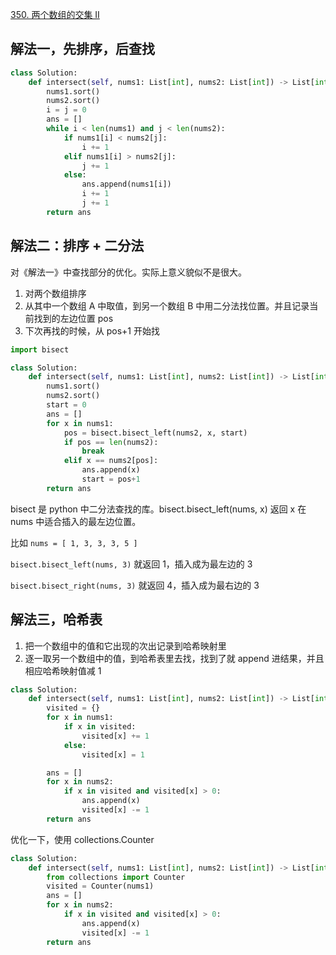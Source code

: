 [350. 两个数组的交集 II](https://leetcode-cn.com/problems/intersection-of-two-arrays-ii/)

## 解法一，先排序，后查找

```py
class Solution:
    def intersect(self, nums1: List[int], nums2: List[int]) -> List[int]:
        nums1.sort()
        nums2.sort()
        i = j = 0
        ans = []
        while i < len(nums1) and j < len(nums2):
            if nums1[i] < nums2[j]:
                i += 1
            elif nums1[i] > nums2[j]:
                j += 1
            else:
                ans.append(nums1[i])
                i += 1
                j += 1
        return ans
```

## 解法二：排序 + 二分法

对《解法一》中查找部分的优化。实际上意义貌似不是很大。

1. 对两个数组排序
2. 从其中一个数组 A 中取值，到另一个数组 B 中用二分法找位置。并且记录当前找到的左边位置 pos
3. 下次再找的时候，从 pos+1 开始找

```py
import bisect

class Solution:
    def intersect(self, nums1: List[int], nums2: List[int]) -> List[int]:
        nums1.sort()
        nums2.sort()
        start = 0
        ans = []
        for x in nums1:
            pos = bisect.bisect_left(nums2, x, start)
            if pos == len(nums2):
                break
            elif x == nums2[pos]:
                ans.append(x)
                start = pos+1
        return ans
```

bisect 是 python 中二分法查找的库。bisect.bisect_left(nums, x) 返回 x 在 nums 中适合插入的最左边位置。

比如 `nums = [ 1, 3, 3, 3, 5 ]`

`bisect.bisect_left(nums, 3)` 就返回 1，插入成为最左边的 3

`bisect.bisect_right(nums, 3)` 就返回 4，插入成为最右边的 3


## 解法三，哈希表

1. 把一个数组中的值和它出现的次出记录到哈希映射里
2. 逐一取另一个数组中的值，到哈希表里去找，找到了就 append 进结果，并且相应哈希映射值减 1

```py
class Solution:
    def intersect(self, nums1: List[int], nums2: List[int]) -> List[int]:
        visited = {}
        for x in nums1:
            if x in visited:
                visited[x] += 1
            else:
                visited[x] = 1

        ans = []
        for x in nums2:
            if x in visited and visited[x] > 0:
                ans.append(x)
                visited[x] -= 1
        return ans
```

优化一下，使用 collections.Counter

```py
class Solution:
    def intersect(self, nums1: List[int], nums2: List[int]) -> List[int]:
        from collections import Counter
        visited = Counter(nums1)
        ans = []
        for x in nums2:
            if x in visited and visited[x] > 0:
                ans.append(x)
                visited[x] -= 1
        return ans
```

